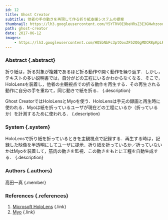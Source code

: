 ```yaml
---
id: 12
title: Ghost Creator
subtitle: 他者の手の動きを再現して作る折り紙支援システムの提案
thumbnail: https://lh3.googleusercontent.com/Y5YTRV0E9beHRsZ3E3GNwhzoodQVQvqtJavgFn5PsYFKstp0tl3md1J5zaFVoNPygnCfLVuni5P2Xq6Gil96Wop9jz204yyRa4j9pY7pdVk7FkQcKGELZtUEhZfzzQCsto-W-MmihLndpcf15ztehLJ10RSeuX3LZOSOa8B1TypLpOiskK_WiwXLThBTWgqzUdC9Zy6Fvi45CVUG_FyL8M5Gw2PXSKXjM2_1ZJOEyg_nXhjzlB0FpUKE0Wppf3bZ7NxaDvaQR2TKcklAZ35hlyiaoqtBCTgU4iPj3eRKPyhrBGIGIGJj7VJg2-qwB4k2CgaBfqAN5IVP5yeH8oUxiAi19iN5bE8ueLFQ2bhLA3I4rUJ_9ojKMpVQ1IkantCB3FTe_3tH1gtMXhudXlbp7ZvNpF4ceL0cqwZC_27pL-n4S6YcVnAtuUPCcyr4ViQF1XZw0qi7UWaBrhib4lbLhEHnqOMmct9gX-mzsduvbeQeqhuh70zR_Ptq0OdzF0CkUmpLlm527RHYT4UPC7CjwTe5YYt78dz-ZeKVHIfVVNN8qmplGp6mo7u3Zn3PODHlScno3a3dUvYaZrmPaQIwHbfme4j3dg9-9peputna=w1024-h768-rp
path: ghost-creator
date: 2017-06-12
images:
    - https://lh3.googleusercontent.com/HQ5bNbFc3ptOoxZF52QGgMDCR8pKpLRukEiY9LGKNIe-8MOR_VpVwriK_6LYPJ5TTRPXdfL_-pOtDmht2xe-JfyYlHyzqhG2cYxyqnbtjpd7-t_TajXnH01y6afDX_GwZsVckv8xpFRVvS8Gzk8FeziLKVPxKL027ibglRaGR2mymWsyBBpi5wzqNpNlYQWMVtVHSVr4GAJO29RC3ypjAmc_Gv7DhVY8-IVNpksezMh5P8oR-6zkLtPvDMa82V1_SSdvdNTMZ4RyxhtqYKBNqTms7kgArhzMDyhjskjuWMdfunW8ifMDgb0JJEG-9OUcLX_NU69XxXA00o7R4ibw7U03NS0VsDlWl0AZv6fJZDdF4pcby-xLmF4tMfFEfT-e45niCY6ixdoaVQEA3c9rxRb7LbMDQ2-V_zlSoCCRRzs6fqBqFqhMIEAXZ8GCDMhXtPmZnhx1-AD5BLp12wR-4pxxgqKANuk_GbDYuy7wBWZSzkuWYvAJCgaKBWIwAou7ung2a9XLmgbbyY_yOTQiWEETUHZ_fOXooxgD5002R0t0kr85P3e-WLn0yTFGAMNxqpss_T5lW2s8uPwM20pDRFEdZt_NkhzcIOLswIh8=w718-h404-rp
---
```


### Abstract {.abstract}

折り紙は，折る対象が複雑であるほど折る動作や開く動作を繰り返す．しかし，テキストの多い説明書では，自分がどの工程にいるかわからなくなる．そこで，HoloLensを装着し，他者の主観視点での折る動作を再生する．その再生される動作に自分の手を重ねて，同じ動きで紙を折る． {.description}

Ghost CreatorではHoloLensとMyoを使う．HoloLensは手元の録画と再生時に使われる．Myoは紙を折っているユーザが現在どの工程にいるか（折っているか）を計測するために使われる． {.description}

### System {.system}

HoloLensで折り紙を折っているときを主観視点で記録する．再生する時は，記録した映像を半透明にしてユーザに提示．折り紙を折っているか／折っていないかはMyoを装着して，筋肉の動きを監視．この動きをもとに工程を自動生成する． {.description}

### Authors {.authors}

高田一真 {.member}

### References {.references}

1. [Microsoft HoloLens](https://www.microsoft.com/ja-jp/hololens) {.link}
2. [Myo](https://jp.myo.com/) {.link}
